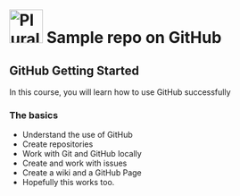 # <a href='http://pluralsight.com'><img src='https://gillcleerenpluralsight.blob.core.windows.net/files/pluralsight.png' height='60' alt='Pluralsight Logo' /></a> Sample repo on GitHub

## GitHub Getting Started
In this course, you will learn how to use GitHub successfully

### The basics
- Understand the use of GitHub
- Create repositories
- Work with Git and GitHub locally
- Create and work with issues
- Create a wiki and a GitHub Page
- Hopefully this works too.
